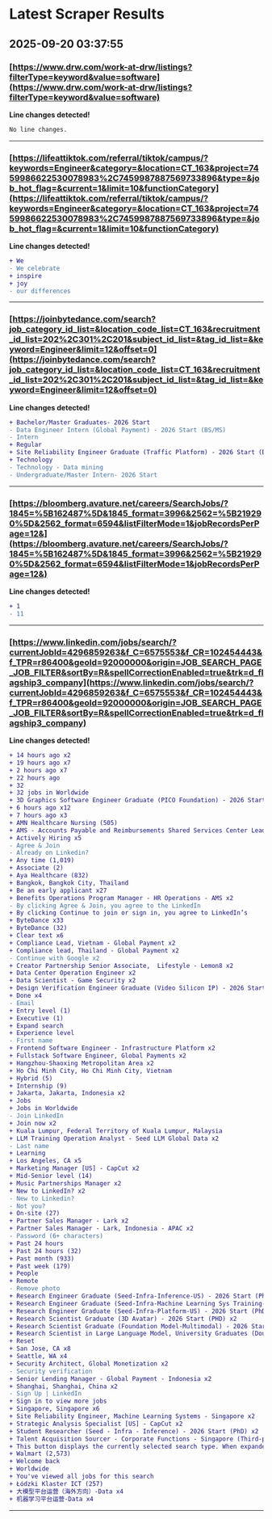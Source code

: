 # Latest Scraper Results

## 2025-09-20 03:37:55

### [https://www.drw.com/work-at-drw/listings?filterType=keyword&value=software](https://www.drw.com/work-at-drw/listings?filterType=keyword&value=software)

**Line changes detected!**

```diff
No line changes.
```

---
### [https://lifeattiktok.com/referral/tiktok/campus/?keywords=Engineer&category=&location=CT_163&project=7459986622530078983%2C7459987887569733896&type=&job_hot_flag=&current=1&limit=10&functionCategory](https://lifeattiktok.com/referral/tiktok/campus/?keywords=Engineer&category=&location=CT_163&project=7459986622530078983%2C7459987887569733896&type=&job_hot_flag=&current=1&limit=10&functionCategory)

**Line changes detected!**

```diff
+ We
- We celebrate
+ inspire
+ joy
- our differences
```

---
### [https://joinbytedance.com/search?job_category_id_list=&location_code_list=CT_163&recruitment_id_list=202%2C301%2C201&subject_id_list=&tag_id_list=&keyword=Engineer&limit=12&offset=0](https://joinbytedance.com/search?job_category_id_list=&location_code_list=CT_163&recruitment_id_list=202%2C301%2C201&subject_id_list=&tag_id_list=&keyword=Engineer&limit=12&offset=0)

**Line changes detected!**

```diff
+ Bachelor/Master Graduates- 2026 Start
- Data Engineer Intern (Global Payment) - 2026 Start (BS/MS)
- Intern
+ Regular
+ Site Reliability Engineer Graduate (Traffic Platform) - 2026 Start (BS/MS)
+ Technology
- Technology - Data mining
- Undergraduate/Master Intern- 2026 Start
```

---
### [https://bloomberg.avature.net/careers/SearchJobs/?1845=%5B162487%5D&1845_format=3996&2562=%5B219290%5D&2562_format=6594&listFilterMode=1&jobRecordsPerPage=12&](https://bloomberg.avature.net/careers/SearchJobs/?1845=%5B162487%5D&1845_format=3996&2562=%5B219290%5D&2562_format=6594&listFilterMode=1&jobRecordsPerPage=12&)

**Line changes detected!**

```diff
+ 1
- 11
```

---
### [https://www.linkedin.com/jobs/search/?currentJobId=4296859263&f_C=6575553&f_CR=102454443&f_TPR=r86400&geoId=92000000&origin=JOB_SEARCH_PAGE_JOB_FILTER&sortBy=R&spellCorrectionEnabled=true&trk=d_flagship3_company](https://www.linkedin.com/jobs/search/?currentJobId=4296859263&f_C=6575553&f_CR=102454443&f_TPR=r86400&geoId=92000000&origin=JOB_SEARCH_PAGE_JOB_FILTER&sortBy=R&spellCorrectionEnabled=true&trk=d_flagship3_company)

**Line changes detected!**

```diff
+ 14 hours ago x2
+ 19 hours ago x7
+ 2 hours ago x7
+ 22 hours ago
+ 32
+ 32 jobs in Worldwide
+ 3D Graphics Software Engineer Graduate (PICO Foundation) - 2026 Start (BS/MS) x2
+ 6 hours ago x12
+ 7 hours ago x3
+ AMN Healthcare Nursing (505)
+ AMS - Accounts Payable and Reimbursements Shared Services Center Leader x2
+ Actively Hiring x5
- Agree & Join
- Already on Linkedin?
+ Any time (1,019)
+ Associate (2)
+ Aya Healthcare (832)
+ Bangkok, Bangkok City, Thailand
+ Be an early applicant x27
+ Benefits Operations Program Manager - HR Operations - AMS x2
- By clicking Agree & Join, you agree to the LinkedIn
+ By clicking Continue to join or sign in, you agree to LinkedIn’s
+ ByteDance x33
+ ByteDance (32)
+ Clear text x6
+ Compliance Lead, Vietnam - Global Payment x2
+ Compliance lead, Thailand - Global Payment x2
- Continue with Google x2
+ Creator Partnership Senior Associate,  Lifestyle - Lemon8 x2
+ Data Center Operation Engineer x2
+ Data Scientist - Game Security x2
+ Design Verification Engineer Graduate (Video Silicon IP) - 2026 Start (BS/MS) x2
+ Done x4
- Email
+ Entry level (1)
+ Executive (1)
+ Expand search
+ Experience level
- First name
+ Frontend Software Engineer - Infrastructure Platform x2
+ Fullstack Software Engineer, Global Payments x2
+ Hangzhou-Shaoxing Metropolitan Area x2
+ Ho Chi Minh City, Ho Chi Minh City, Vietnam
+ Hybrid (5)
+ Internship (9)
+ Jakarta, Jakarta, Indonesia x2
+ Jobs
+ Jobs in Worldwide
- Join LinkedIn
+ Join now x2
+ Kuala Lumpur, Federal Territory of Kuala Lumpur, Malaysia
+ LLM Training Operation Analyst - Seed LLM Global Data x2
- Last name
+ Learning
+ Los Angeles, CA x5
+ Marketing Manager [US] - CapCut x2
+ Mid-Senior level (14)
+ Music Partnerships Manager x2
+ New to LinkedIn? x2
- New to Linkedin?
- Not you?
+ On-site (27)
+ Partner Sales Manager - Lark x2
+ Partner Sales Manager - Lark, Indonesia - APAC x2
- Password (6+ characters)
+ Past 24 hours
+ Past 24 hours (32)
+ Past month (933)
+ Past week (179)
+ People
+ Remote
- Remove photo
+ Research Engineer Graduate (Seed-Infra-Inference-US) - 2026 Start (PhD) x2
+ Research Engineer Graduate (Seed-Infra-Machine Learning Sys Training-US) - 2026 Start (PhD) x2
+ Research Engineer Graduate (Seed-Infra-Platform-US) - 2026 Start (PhD) x2
+ Research Scientist Graduate (3D Avatar) - 2026 Start (PHD) x2
+ Research Scientist Graduate (Foundation Model-Multimodal) - 2026 Start（PhD） x2
+ Research Scientist in Large Language Model, University Graduates (Doubao-Seed) - 2025 Start (PhD) x2
+ Reset
+ San Jose, CA x8
+ Seattle, WA x4
+ Security Architect, Global Monetization x2
- Security verification
+ Senior Lending Manager - Global Payment - Indonesia x2
+ Shanghai, Shanghai, China x2
- Sign Up | LinkedIn
+ Sign in to view more jobs
+ Singapore, Singapore x6
+ Site Reliability Engineer, Machine Learning Systems - Singapore x2
+ Strategic Analysis Specialist [US] - CapCut x2
+ Student Researcher (Seed - Infra - Inference) - 2026 Start (PhD) x2
+ Talent Acquisition Sourcer - Corporate Functions - Singapore (Third-party Contractor) x2
+ This button displays the currently selected search type. When expanded it provides a list of search options that will switch the search inputs to match the current selection.
+ Walmart (2,573)
+ Welcome back
+ Worldwide
+ You've viewed all jobs for this search
+ Łódzki Klaster ICT (257)
+ 大模型平台运营（海外方向）-Data x4
+ 机器学习平台运营-Data x4
```

---
